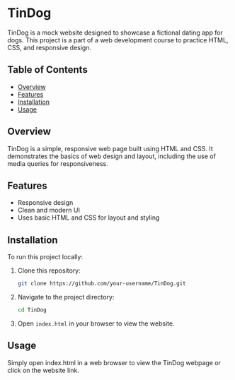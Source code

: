 # TinDog

TinDog is a mock website designed to showcase a fictional dating app for dogs. This project is a part of a web development course to practice HTML, CSS, and responsive design.

## Table of Contents

- [Overview](#overview)
- [Features](#features)
- [Installation](#installation)
- [Usage](#usage)

## Overview

TinDog is a simple, responsive web page built using HTML and CSS. It demonstrates the basics of web design and layout, including the use of media queries for responsiveness.

## Features

- Responsive design
- Clean and modern UI
- Uses basic HTML and CSS for layout and styling

## Installation

To run this project locally:

1. Clone this repository:
    ```bash
    git clone https://github.com/your-username/TinDog.git
    
2. Navigate to the project directory:
    ```bash
    cd TinDog
    
3. Open `index.html` in your browser to view the website.

## Usage

Simply open index.html in a web browser to view the TinDog webpage or click on the website link.
